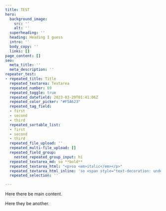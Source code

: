 ```yaml
---
title: TEST
hero:
  background_image:
    src: ''
    alt: ''
  superheading: ''
  heading: Heading I guess
  intro: ''
  body_copy: ''
  links: []
page_content: []
seo:
  meta_title: ''
  meta_description: ''
repeater_test:
- repeated_title: Title
  repeated_textarea: Textarea
  repeated_number: 69
  repeated_toggle: true
  repeated_datefield: 2023-03-29T01:41:06Z
  repeated_color_picker: "#F5A623"
  repeated_tag_field:
  - first
  - second
  - third
  repeated_sortable_list:
  - first
  - second
  - third
  repeated_file_upload: ''
  repeated_multi-file_upload: []
  repeated_field_group:
    nested_repeated_group_input: hi
  repeated_textarea_md: so **bold**
  repeated_textarea_html: "<p>so <em>italic</em></p>"
  repeated_textarea_html_inline: 'so <span style="text-decoration: underline;">underlined</span>'
  repeated_selection: ''

---
```

Here there be main content.

Here they be another.
